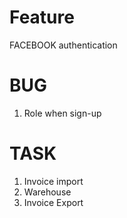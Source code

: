 # Feature
FACEBOOK authentication
# BUG
1. Role when sign-up
# TASK
1. Invoice import
2. Warehouse
3. Invoice Export 